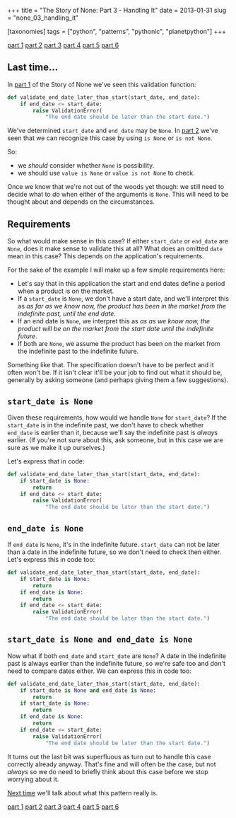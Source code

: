 +++
title = "The Story of None: Part 3 - Handling It"
date = 2013-01-31
slug = "none_03_handling_it"

[taxonomies]
tags = ["python", "patterns", "pythonic", "planetpython"]
+++

[part 1](@/posts/none_01_the_beginning.md)
[part 2](@/posts/none_02_recognizing.md)
[part 3](@/posts/none_03_handling.md)
[part 4](@/posts/none_04_guard_clauses.md)
[part 5](@/posts/none_05_more_on_guarding.md)
[part 6](@/posts/none_06_avoiding_it.md)

## Last time...

In [part 1](@/posts/none_01_the_beginning.md) of the Story of None we've seen this validation function:

```python
def validate_end_date_later_than_start(start_date, end_date):
    if end_date <= start_date:
        raise ValidationError(
            "The end date should be later than the start date.")
```

We've determined `start_date` and `end_date` may be `None`. In [part
2](@/posts/none_02_recognizing.md) we've seen that we can recognize this case by using `is None` or
`is not None`.

So:

- we _should_ consider whether `None` is possibility.
- we should use `value is None` or `value is not None` to check.

Once we know that we're not out of the woods yet though: we still need
to decide what to _do_ when either of the arguments is `None`. This will
need to be thought about and depends on the circumstances.

## Requirements

So what would make sense in this case? If either `start_date` or
`end_date` are `None`, does it make sense to validate this at all? What
does an omitted `date` mean in this case? This depends on the
application's requirements.

For the sake of the example I will make up a few simple requirements
here:

- Let's say that in this application the start and end dates define a
  period when a product is on the market.
- If a `start_date` is `None`, we don't have a start date, and we'll
  interpret this as _as far as we know now, the product has been in the
  market from the indefinite past, until the end date_.
- If an end date is `None`, we interpret this as _as as we know now, the
  product will be on the market from the start date until the indefinite
  future_.
- If both are `None`, we assume the product has been on the market from
  the indefinite past to the indefinite future.

Something like that. The specification doesn't have to be perfect and it
often won't be. If it isn't clear it'll be your job to find out what it
should be, generally by asking someone (and perhaps giving them a few
suggestions).

## `start_date is None`

Given these requirements, how would we handle `None` for `start_date`?
If the `start_date` is in the indefinite past, we don't have to check
whether `end_date` is earlier than it, because we'll say the indefinite
past is _always_ earlier. (If you're not sure about this, ask someone,
but in this case we are sure as we make it up ourselves.)

Let's express that in code:

```python
def validate_end_date_later_than_start(start_date, end_date):
    if start_date is None:
        return
    if end_date <= start_date:
        raise ValidationError(
            "The end date should be later than the start date.")
```

## `end_date is None`

If `end_date` is `None`, it's in the indefinite future. `start_date` can
not be later than a date in the indefinite future, so we don't need to
check then either. Let's express this in code too:

```python
def validate_end_date_later_than_start(start_date, end_date):
    if start_date is None:
        return
    if end_date is None:
        return
    if end_date <= start_date:
        raise ValidationError(
            "The end date should be later than the start date.")
```

## `start_date is None and end_date is None`

Now what if both `end_date` and `start_date` are `None`? A date in the
indefinite past is always earlier than the indefinite future, so we're
safe too and don't need to compare dates either. We can express this in
code too:

```python
def validate_end_date_later_than_start(start_date, end_date):
    if start_date is None and end_date is None:
        return
    if start_date is None:
        return
    if end_date is None:
        return
    if end_date <= start_date:
        raise ValidationError(
            "The end date should be later than the start date.")
```

It turns out the last bit was superfluous as turn out to handle this
case correctly already anyway. That's fine and will often be the case,
but not _always_ so we do need to briefly think about this case before
we stop worrying about it.

[Next time](@/posts/none_04_guard_clauses.md)
we'll talk about what this pattern really is.

[part 1](@/posts/none_01_the_beginning.md)
[part 2](@/posts/none_02_recognizing.md)
[part 3](@/posts/none_03_handling.md)
[part 4](@/posts/none_04_guard_clauses.md)
[part 5](@/posts/none_05_more_on_guarding.md)
[part 6](@/posts/none_06_avoiding_it.md)

